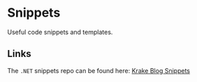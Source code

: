 # Snippets

Useful code snippets and templates.

## Links

The `.NET` snippets repo can be found here: [Krake Blog Snippets](https://github.com/krake747/krake-blog-snippets)